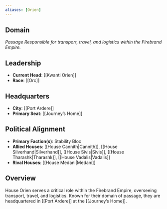 ```yaml
---
aliases: [Orien]
---
```


## Domain
*Passage*
_Responsible for transport, travel, and logistics within the Firebrand Empire._

## Leadership
- **Current Head**: [[Kwanti Orien]]
- **Race**: [[Orc]]

## Headquarters
- **City**: [[Port Ardere]]
- **Primary Seat**: [[Journey’s Home]]

## Political Alignment
- **Primary Faction(s)**: Stability Bloc
- **Allied Houses**: [[House Cannith|Cannith]], [[House Silverhand|Silverhand]], [[House Sivis|Sivis]], [[House Tharashk|Tharashk]], [[House Vadalis|Vadalis]]
- **Rival Houses**: [[House Medani|Medani]]

## Overview

House Orien serves a critical role within the Firebrand Empire, overseeing transport, travel, and logistics. Known for their domain of passage, they are headquartered in [[Port Ardere]] at the [[Journey’s Home]].
